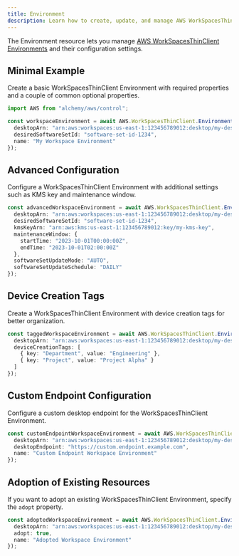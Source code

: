 ```yaml
---
title: Environment
description: Learn how to create, update, and manage AWS WorkSpacesThinClient Environments using Alchemy Cloud Control.
---
```



The Environment resource lets you manage [AWS WorkSpacesThinClient Environments](https://docs.aws.amazon.com/workspacesthinclient/latest/userguide/) and their configuration settings.

## Minimal Example

Create a basic WorkSpacesThinClient Environment with required properties and a couple of common optional properties.

```ts
import AWS from "alchemy/aws/control";

const workspaceEnvironment = await AWS.WorkSpacesThinClient.Environment("myWorkspaceEnv", {
  desktopArn: "arn:aws:workspaces:us-east-1:123456789012:desktop/my-desktop",
  desiredSoftwareSetId: "software-set-id-1234",
  name: "My Workspace Environment"
});
```

## Advanced Configuration

Configure a WorkSpacesThinClient Environment with additional settings such as KMS key and maintenance window.

```ts
const advancedWorkspaceEnvironment = await AWS.WorkSpacesThinClient.Environment("advancedWorkspaceEnv", {
  desktopArn: "arn:aws:workspaces:us-east-1:123456789012:desktop/my-desktop",
  desiredSoftwareSetId: "software-set-id-1234",
  kmsKeyArn: "arn:aws:kms:us-east-1:123456789012:key/my-kms-key",
  maintenanceWindow: {
    startTime: "2023-10-01T00:00:00Z",
    endTime: "2023-10-01T02:00:00Z"
  },
  softwareSetUpdateMode: "AUTO",
  softwareSetUpdateSchedule: "DAILY"
});
```

## Device Creation Tags

Create a WorkSpacesThinClient Environment with device creation tags for better organization.

```ts
const taggedWorkspaceEnvironment = await AWS.WorkSpacesThinClient.Environment("taggedWorkspaceEnv", {
  desktopArn: "arn:aws:workspaces:us-east-1:123456789012:desktop/my-desktop",
  deviceCreationTags: [
    { key: "Department", value: "Engineering" },
    { key: "Project", value: "Project Alpha" }
  ]
});
```

## Custom Endpoint Configuration

Configure a custom desktop endpoint for the WorkSpacesThinClient Environment.

```ts
const customEndpointWorkspaceEnvironment = await AWS.WorkSpacesThinClient.Environment("customEndpointWorkspaceEnv", {
  desktopArn: "arn:aws:workspaces:us-east-1:123456789012:desktop/my-desktop",
  desktopEndpoint: "https://custom.endpoint.example.com",
  name: "Custom Endpoint Workspace Environment"
});
``` 

## Adoption of Existing Resources

If you want to adopt an existing WorkSpacesThinClient Environment, specify the `adopt` property.

```ts
const adoptedWorkspaceEnvironment = await AWS.WorkSpacesThinClient.Environment("adoptedWorkspaceEnv", {
  desktopArn: "arn:aws:workspaces:us-east-1:123456789012:desktop/my-desktop",
  adopt: true,
  name: "Adopted Workspace Environment"
});
```
